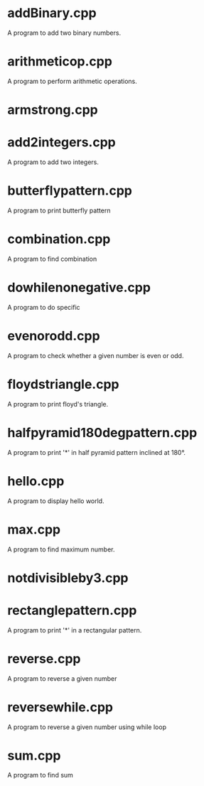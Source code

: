 # addBinary.cpp
A program to add two binary numbers.

# arithmeticop.cpp
A program to perform arithmetic operations.

# armstrong.cpp

# add2integers.cpp
A program to add two integers.

# butterflypattern.cpp
A program to print butterfly pattern

# combination.cpp
A program to find combination

# dowhilenonegative.cpp
A program to do specific

# evenorodd.cpp
A program to check whether a given number is even or odd.

# floydstriangle.cpp
A program to print floyd's triangle.

# halfpyramid180degpattern.cpp
A program to print '*' in half pyramid pattern inclined at 180°.

# hello.cpp
A program to display hello world.

# max.cpp
A program to find maximum number.

# notdivisibleby3.cpp


# rectanglepattern.cpp
A program to print '*' in a rectangular pattern.

# reverse.cpp
A program to reverse a given number

# reversewhile.cpp
A program to reverse a given number using while loop

# sum.cpp
A program to find sum






